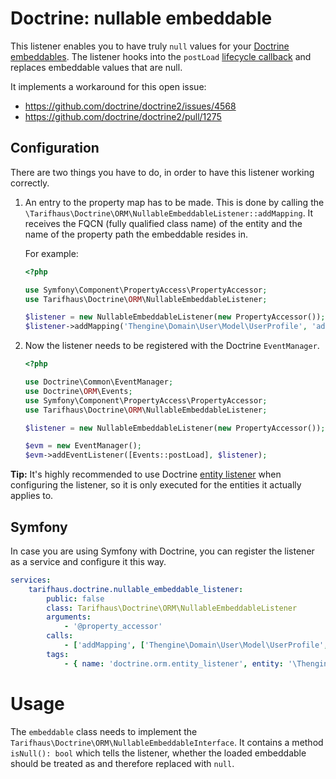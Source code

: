 # Doctrine: nullable embeddable

This listener enables you to have truly `null` values for your [Doctrine embeddables](http://docs.doctrine-project.org/projects/doctrine-orm/en/latest/tutorials/embeddables.html).
The listener hooks into the `postLoad` [lifecycle callback](http://docs.doctrine-project.org/projects/doctrine-orm/en/latest/reference/events.html#postload) and replaces embeddable values that are null.

It implements a workaround for this open issue:

* https://github.com/doctrine/doctrine2/issues/4568
* https://github.com/doctrine/doctrine2/pull/1275

## Configuration

There are two things you have to do, in order to have this listener working correctly.

1. An entry to the property map has to be made.
   This is done by calling the `\Tarifhaus\Doctrine\ORM\NullableEmbeddableListener::addMapping`.
   It receives the FQCN (fully qualified class name) of the entity and the name of the property path the embeddable resides in.

   For example:
   ```php
   <?php

   use Symfony\Component\PropertyAccess\PropertyAccessor;
   use Tarifhaus\Doctrine\ORM\NullableEmbeddableListener;

   $listener = new NullableEmbeddableListener(new PropertyAccessor());
   $listener->addMapping('Thengine\Domain\User\Model\UserProfile', 'address');
   ```

2. Now the listener needs to be registered with the Doctrine `EventManager`.
   ```php
   <?php

   use Doctrine\Common\EventManager;
   use Doctrine\ORM\Events;
   use Symfony\Component\PropertyAccess\PropertyAccessor;
   use Tarifhaus\Doctrine\ORM\NullableEmbeddableListener;

   $listener = new NullableEmbeddableListener(new PropertyAccessor());

   $evm = new EventManager();
   $evm->addEventListener([Events::postLoad], $listener);
   ```

**Tip:** It's highly recommended to use Doctrine [entity listener](http://docs.doctrine-project.org/projects/doctrine-orm/en/latest/reference/events.html#entity-listeners) when configuring the listener, so it is only executed for the entities it actually applies to.

## Symfony

In case you are using Symfony with Doctrine, you can register the listener as a service and configure it this way.

```yaml
services:
    tarifhaus.doctrine.nullable_embeddable_listener:
        public: false
        class: Tarifhaus\Doctrine\ORM\NullableEmbeddableListener
        arguments:
            - '@property_accessor'
        calls:
            - ['addMapping', ['Thengine\Domain\User\Model\UserProfile', 'address']]
        tags:
            - { name: 'doctrine.orm.entity_listener', entity: '\Thengine\Domain\User\Model\UserProfile', event: 'postLoad' }
```

# Usage

The `embeddable` class needs to implement the `Tarifhaus\Doctrine\ORM\NullableEmbeddableInterface`.
It contains a method `isNull(): bool` which tells the listener, whether the loaded embeddable should be treated as and therefore replaced with `null`.
